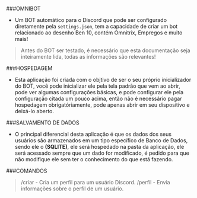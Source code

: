 ###OMNIBOT

- Um BOT automático para o Discord que pode ser configurado diretamente
pela ``settings.json``, tem a capacidade de criar um bot relacionado ao
desenho Ben 10, contém Omnitrix, Empregos e muito mais!

> Antes do BOT ser testado, é necessário que esta documentação
> seja inteiramente lida, todas as informações são relevantes!

###HOSPEDAGEM
- Esta aplicação foi criada com o objtivo de ser o seu próprio inicializador do BOT, você pode inicializar ele pela tela
padrão que vem ao abrir, pode ver algumas configurações básicas, e pode configurar ele pela configuração citada um pouco
acima, então não é necessário pagar hospedagem obrigatóriamente, pode apenas abrir em seu dispositivo e deixá-lo aberto.

###SALVAMENTO DE DADOS
- O principal diferencial desta aplicação é que os dados dos seus usuários são armazenados em um tipo específico de Banco de Dados,
sendo ele o **(SQLITE)**, ele será hospedado na pasta da aplicação, ele será acessado sempre que um dado for modificado, é pedido para
que não modifique ele sem ter o conhecimento do que está fazendo.

###COMANDOS
> /criar - Cria um perfil para um usuário Discord.
> /perfil - Envia informações sobre o perfil de um usuário.
